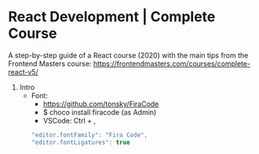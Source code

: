 # React Development | Complete Course

A step-by-step guide of a React course (2020) with the main tips from the Frontend Masters course: https://frontendmasters.com/courses/complete-react-v5/

1. Intro
    - Font: 
        - https://github.com/tonsky/FiraCode
        - $ choco install firacode (as Admin)
        - VSCode: Ctrl + ,
        ```javascript
        "editor.fontFamily": "Fira Code",
        "editor.fontLigatures": true
        ```

